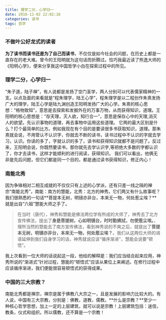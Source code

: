 ```yaml
---
title: 理学二分，心学归一
date: 2016-11-02 22:02:18
categories: 读书
tags: 哲学
---
```


### 不做叶公好龙式的读者
**为了读书而读书还是为了自己而读书**，不仅仅是如今社会的问题，在历史上都是一直存在的老大难。曾今的王阳明就为这句话而折腾过。恰巧我最近读了熊逸大师的《阳明心学》，便来分享我这中国哲学小白在探索过程中的所见。

<!--more-->

### 理学二分，心学归一
“朱子道，陆子禅”，有人说都是发扬了空门圣学，两人分别可以代表儒家精神的一支。以点及面的来看就是“程朱理学，陆王心学”，程朱理学是以二程创作朱熹发扬广大的理学，陆王心学是陆九渊创造王阳明发扬广大的心学。朱熹的核心思想：“格物致知”，意思是去探索和发掘外在的万事万物，从而获得知识，道理。王阳明的核心思想是：“存天理，灭人欲，知行合一”，意思是保存心中的天理,消灭人的欲望。先认识事物的道理，再去事物中运用这些道理。
它两的最大区别是什么？打个最简单的比方。例如我现在有个目的是要读很多书获取知识，道理。那朱熹就会说，不用管认不认识字，你就去不断的读书，读书过程中不认识的字就去学习，认识。你读的多了，字就认识的多了，读书和获得知识就都不是问题了。反过来，王阳明会说，你既然要读书，那你就先去学认识字,等把绝大多数的字都认识了，你才去读书，这样才能顺利的进行阅读，获得知识。
我们可以看出，他俩无非是先后问题，但它们都是同一个目的，都是通过读书获得知识，修正内心！

### 南能北秀
因为争锋相对二相互成就的不仅仅只有上述的心学派，还有只差一线之隔的禅宗“南能北秀”，南能：南方的慧能，北秀：北方的神秀。它们两又有什么故事呢？我们很熟悉的一句话**菩提本无树，明镜亦非台，本来无一物，何处惹尘埃？**就是出自“六祖”慧能大师之手了。
> 在当时（唐代），神秀和慧能是佛法两位学有所成的大师了，神秀去了北方宣传佛法，提出了**身是菩提树，心如明镜台，时时勤拂拭，勿使惹尘埃。**，理所当然的慧能去了南方宣传佛法，看到神秀说的不爽之后，就提出了**菩提本无树，明镜亦非台，本来无一物，何处惹尘埃？**。我们从这两位大师的谒语延伸到我们自身学习的话，神秀就说应该“循序渐进”，慧能会说要“顿悟”。

我上次看到一位大师的话说起这一段，他给的解释是：我们应当结合起来应用，神秀所说的“渐进式”针对过程，慧能的“顿悟式”应该从果位上来阐述。在修行过程中应该循序渐进，我们便能很容易顿悟式的获得成果。

### 中国的三大宗教？
南能北秀都是禅宗，禅宗是属于佛教八大宗之一，且是发展的影响力比较大的。有人说，中国有三大宗教，分别是：佛教，道教，儒教。**什么是宗教？**至少一种核心哲学思想，加上一定的上层建筑，就可以说是宗教！上层建筑包括：迷信，教条，仪式和组织。所以儒教，还不算是一个宗教！